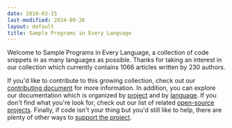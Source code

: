 ```yaml
---
date: 2018-03-15
last-modified: 2024-09-26
layout: default
title: Sample Programs in Every Language
---
```


Welcome to Sample Programs in Every Language, a collection of code snippets in as many languages as possible. Thanks for taking an interest in our collection which currently contains 1066 articles written by 230 authors.

If you'd like to contribute to this growing collection, check out our [contributing document](https://github.com/TheRenegadeCoder/sample-programs/blob/master/.github/CONTRIBUTING.md) for more information. In addition, you can explore our documentation which is organized by [project](/projects) and by [language](/languages). If you don't find what you're look for, check out our list of related [open-source projects](/related). Finally, if code isn't your thing but you'd still like to help, there are plenty of other ways to [support the project](https://therenegadecoder.com/updates/5-ways-you-can-support-the-renegade-coder/).